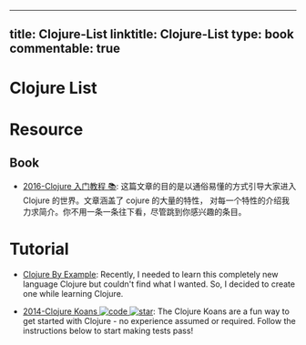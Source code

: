 
---
title: Clojure-List
linktitle: Clojure-List
type: book
commentable: true
---

# Clojure List

# Resource

## Book

- [2016-Clojure 入门教程 📚](https://wizardforcel.gitbooks.io/clojure-fpftj/content/1.html): 这篇文章的目的是以通俗易懂的方式引导大家进入 Clojure 的世界。文章涵盖了 cojure 的大量的特性， 对每一个特性的介绍我力求简介。你不用一条一条往下看，尽管跳到你感兴趣的条目。

# Tutorial

- [Clojure By Example](http://kimh.github.io/clojure-by-example/#about-this-page): Recently, I needed to learn this completely new language Clojure but couldn't find what I wanted. So, I decided to create one while learning Clojure.

- [2014-Clojure Koans ![code](https://ng-tech.icu/assets/code.svg) ![star](https://img.shields.io/github/stars/functional-koans/clojure-koans)](https://github.com/functional-koans/clojure-koans): The Clojure Koans are a fun way to get started with Clojure - no experience assumed or required. Follow the instructions below to start making tests pass!

    